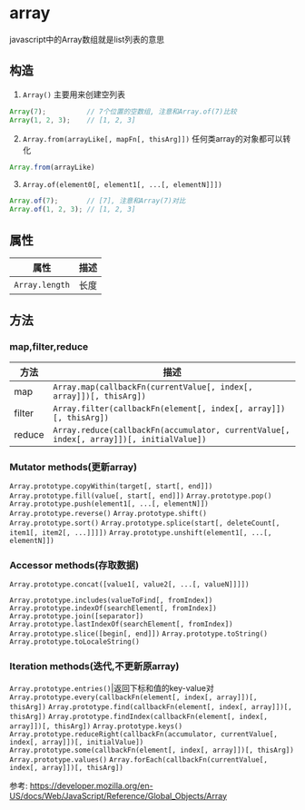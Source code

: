 # array

javascript中的Array数组就是list列表的意思


## 构造
1. `Array()` 
主要用来创建空列表
```js
Array(7);          // 7个位置的空数组, 注意和Array.of(7)比较
Array(1, 2, 3);    // [1, 2, 3]
```
2. `Array.from(arrayLike[, mapFn[, thisArg]])`
任何类array的对象都可以转化
```js
Array.from(arrayLike)
```
3. `Array.of(element0[, element1[, ...[, elementN]]])`
```js
Array.of(7);       // [7], 注意和Array(7)对比
Array.of(1, 2, 3); // [1, 2, 3]
```



## 属性

属性|描述
--|--
`Array.length`|长度


## 方法

### map,filter,reduce
方法|描述
--|--
map|`Array.map(callbackFn(currentValue[, index[, array]])[, thisArg])`
filter|`Array.filter(callbackFn(element[, index[, array]])[, thisArg])`
reduce|`Array.reduce(callbackFn(accumulator, currentValue[, index[, array]])[, initialValue])`







### Mutator methods(更新array)
`Array.prototype.copyWithin(target[, start[, end]])`
`Array.prototype.fill(value[, start[, end]])`
`Array.prototype.pop()`
`Array.prototype.push(element1[, ...[, elementN]])`
`Array.prototype.reverse()`
`Array.prototype.shift()`
`Array.prototype.sort()`
`Array.prototype.splice(start[, deleteCount[, item1[, item2[, ...]]]])`
`Array.prototype.unshift(element1[, ...[, elementN]])`


### Accessor methods(存取数据)
`Array.prototype.concat([value1[, value2[, ...[, valueN]]]])`

`Array.prototype.includes(valueToFind[, fromIndex])`
`Array.prototype.indexOf(searchElement[, fromIndex])`
`Array.prototype.join([separator])`
`Array.prototype.lastIndexOf(searchElement[, fromIndex])`
`Array.prototype.slice([begin[, end]])`
`Array.prototype.toString()`
`Array.prototype.toLocaleString()`

### Iteration methods(迭代,不更新原array)
`Array.prototype.entries()`|返回下标和值的key-value对
`Array.prototype.every(callbackFn(element[, index[, array]])[, thisArg])`
`Array.prototype.find(callbackFn(element[, index[, array]])[, thisArg])`
`Array.prototype.findIndex(callbackFn(element[, index[, array]])[, thisArg])`
`Array.prototype.keys()`
`Array.prototype.reduceRight(callbackFn(accumulator, currentValue[, index[, array]])[, initialValue])`
`Array.prototype.some(callbackFn(element[, index[, array]])[, thisArg])`
`Array.prototype.values()`
`Array.forEach(callbackFn(currentValue[, index[, array]])[, thisArg])` 

参考:
https://developer.mozilla.org/en-US/docs/Web/JavaScript/Reference/Global_Objects/Array